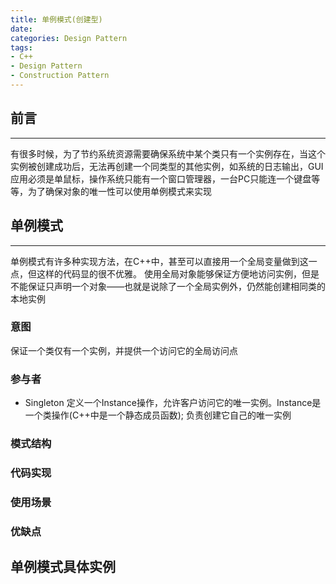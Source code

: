 ```yaml
---
title: 单例模式(创建型)
date: 
categories: Design Pattern
tags:
- C++
- Design Pattern
- Construction Pattern
---
```


## 前言
---
有很多时候，为了节约系统资源需要确保系统中某个类只有一个实例存在，当这个实例被创建成功后，无法再创建一个同类型的其他实例，如系统的日志输出，GUI应用必须是单鼠标，操作系统只能有一个窗口管理器，一台PC只能连一个键盘等等，为了确保对象的唯一性可以使用单例模式来实现

<!--more-->

## 单例模式
---
单例模式有许多种实现方法，在C++中，甚至可以直接用一个全局变量做到这一点，但这样的代码显的很不优雅。 使用全局对象能够保证方便地访问实例，但是不能保证只声明一个对象——也就是说除了一个全局实例外，仍然能创建相同类的本地实例

### 意图
保证一个类仅有一个实例，并提供一个访问它的全局访问点

### 参与者
- Singleton 
定义一个Instance操作，允许客户访问它的唯一实例。Instance是一个类操作(C++中是一个静态成员函数); 
负责创建它自己的唯一实例

### 模式结构

### 代码实现

### 使用场景

### 优缺点

## 单例模式具体实例
